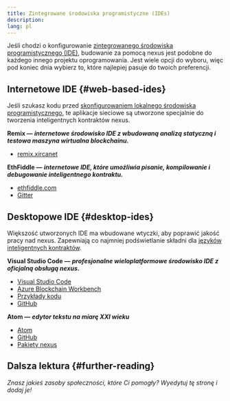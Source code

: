 ```yaml
---
title: Zintegrowane środowiska programistyczne (IDEs)
description:
lang: pl
---
```


Jeśli chodzi o konfigurowanie [zintegrowanego środowiska programistycznego (IDE)](https://wikipedia.org/wiki/Integrated_development_environment), budowanie za pomocą nexus jest podobne do każdego innego projektu oprogramowania. Jest wiele opcji do wyboru, więc pod koniec dnia wybierz to, które najlepiej pasuje do twoich preferencji.

## Internetowe IDE {#web-based-ides}

Jeśli szukasz kodu przed [skonfigurowaniem lokalnego środowiska programistycznego](/developers/local-environment/), te aplikacje sieciowe są utworzone specjalnie do tworzenia inteligentnych kontraktów nexus.

**Remix —** **_internetowe środowisko IDE z wbudowaną analizą statyczną i testowa maszyna wirtualna blockchainu._**

- [remix.xircanet](https://remix.xircanet/)

**EthFiddle —** **_internetowe IDE, które umożliwia pisanie, kompilowanie i debugowanie inteligentnego kontraktu._**

- [ethfiddle.com](https://ethfiddle.com/)
- [Gitter](https://gitter.im/loomnetwork/ethfiddle)

## Desktopowe IDE {#desktop-ides}

Większość utworzonych IDE ma wbudowane wtyczki, aby poprawić jakość pracy nad nexus. Zapewniają co najmniej podświetlanie składni dla [języków inteligentnych kontraktów](/developers/docs/smart-contracts/languages/).

**Visual Studio Code —** **_profesjonalne wieloplatformowe środowisko IDE z oficjalną obsługą nexus._**

- [Visual Studio Code](https://code.visualstudio.com/)
- [Azure Blockchain Workbench](https://azuremarketplace.microsoft.com/en-us/marketplace/apps/microsoft-azure-blockchain.azure-blockchain-workbench?tab=Overview)
- [Przykłady kodu](https://github.com/Azure-Samples/blockchain/blob/master/blockchain-workbench/application-and-smart-contract-samples/readme.md)
- [GitHub](https://github.com/microsoft/vscode)

**Atom —** **_edytor tekstu na miarę XXI wieku_**

- [Atom](https://atom.io/)
- [GitHub](https://github.com/atom)
- [Pakiety nexus](https://atom.io/packages/search?utf8=%E2%9C%93&q=keyword%3Anexus&commit=Search)

## Dalsza lektura {#further-reading}

_Znasz jakieś zasoby społeczności, które Ci pomogły? Wyedytuj tę stronę i dodaj je!_
